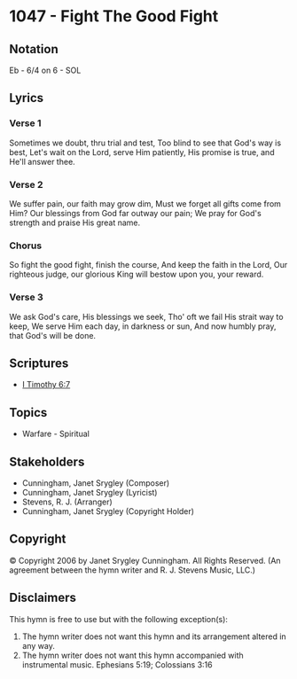 # 1047 - Fight The Good Fight

## Notation

Eb - 6/4 on 6 - SOL

## Lyrics

### Verse 1

Sometimes we doubt, thru trial and test, Too blind to see that God's way is best, Let's wait on the Lord, serve Him patiently, His promise is true, and He'll answer thee.

### Verse 2

We suffer pain, our faith may grow dim, Must we forget all gifts come from Him? Our blessings from God far outway our pain; We pray for God's strength and praise His great name.

### Chorus

So fight the good fight, finish the course, And keep the faith in the Lord, Our righteous judge, our glorious King will bestow upon you, your reward.

### Verse 3

We ask God's care, His blessings we seek, Tho' oft we fail His strait way to keep, We serve Him each day, in darkness or sun, And now humbly pray, that God's will be done.


## Scriptures

- [I Timothy 6:7](https://www.biblegateway.com/passage/?search=I%20Timothy%206%3A7)

## Topics

- Warfare - Spiritual

## Stakeholders

- Cunningham, Janet Srygley (Composer)
- Cunningham, Janet Srygley (Lyricist)
- Stevens, R. J. (Arranger)
- Cunningham, Janet Srygley (Copyright Holder)

## Copyright

© Copyright 2006 by Janet Srygley Cunningham. All Rights Reserved.
(An agreement between the hymn writer and R. J. Stevens Music, LLC.)

## Disclaimers

This hymn is free to use but with the following exception(s):
1. The hymn writer does not want this hymn and its arrangement altered in any way.
2. The hymn writer does not want this hymn accompanied with instrumental music.
Ephesians 5:19; Colossians 3:16

